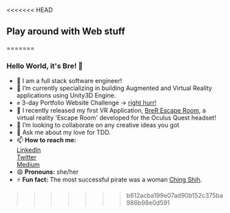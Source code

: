 <<<<<<< HEAD
##  Play around with Web stuff
=======
### Hello World, it's Bre! 👋

<!--
**brerickner/brerickner** is a ✨ _special_ ✨ repository because its `README.md` (this file) appears on your GitHub profile.-->
- :star2: I am a full stack software engineer!
- 🔭 I’m currently specializing in building Augmented and Virtual Reality applications using Unity3D Engine.
- :fist_raised: 3-day Portfolio Website Challenge -> [right hurr!](https://brerickner.github.io/web_play/)
- 🌱 I recently released my first VR Application, [BreR Escape Room](https://youtu.be/7dvtWqieUJs), a virtual reality 'Escape Room' developed for the Oculus Quest headset!
- 👯 I’m looking to collaborate on any creative ideas you got
- 💬 Ask me about my love for TDD.
- 📫 **How to reach me:**  
            [LinkedIn](https://www.linkedin.com/in/brerickner)  
            [Twitter](https://twitter.com/brerickner)  
            [Medium](https://medium.com/@brerickner)
- 😄 **Pronouns:** she/her
- ⚡ **Fun fact:** The most successful pirate was a woman [Ching Shih](https://historyofyesterday.com/ching-shih-a-prostitute-who-became-historys-deadliest-pirate-f596f7fcff23).
>>>>>>> b612acba199e07ad90b152c375ba986b98e0d591
